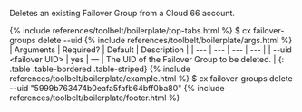 Deletes an existing Failover Group from a Cloud 66 account.

{% include references/toolbelt/boilerplate/top-tabs.html %}
$ cx failover-groups delete --uid <failover UID>
{% include references/toolbelt/boilerplate/args.html %}
| Arguments | Required? | Default | Description |
| --- | --- | --- | --- |
| --uid \<failover UID\> | yes | — | The UID of the Failover Group to be deleted. |
{: .table .table-bordered .table-striped}
{% include references/toolbelt/boilerplate/example.html %}
$ cx failover-groups delete --uid "5999b763474b0eafa5fafb64bff0ba80"
{% include references/toolbelt/boilerplate/footer.html %}
